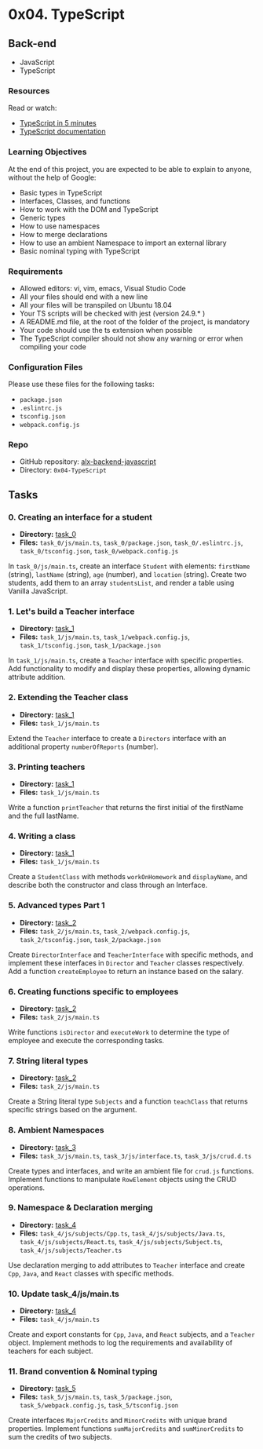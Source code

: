 # 0x04. TypeScript

## Back-end
- JavaScript
- TypeScript

### Resources
Read or watch:
- [TypeScript in 5 minutes](https://www.typescriptlang.org/docs/handbook/typescript-in-5-minutes.html)
- [TypeScript documentation](https://www.typescriptlang.org/docs/)

### Learning Objectives
At the end of this project, you are expected to be able to explain to anyone, without the help of Google:
- Basic types in TypeScript
- Interfaces, Classes, and functions
- How to work with the DOM and TypeScript
- Generic types
- How to use namespaces
- How to merge declarations
- How to use an ambient Namespace to import an external library
- Basic nominal typing with TypeScript

### Requirements
- Allowed editors: vi, vim, emacs, Visual Studio Code
- All your files should end with a new line
- All your files will be transpiled on Ubuntu 18.04
- Your TS scripts will be checked with jest (version 24.9.* )
- A README.md file, at the root of the folder of the project, is mandatory
- Your code should use the ts extension when possible
- The TypeScript compiler should not show any warning or error when compiling your code

### Configuration Files
Please use these files for the following tasks:

- `package.json`
- `.eslintrc.js`
- `tsconfig.json`
- `webpack.config.js`

### Repo
- GitHub repository: [alx-backend-javascript](https://github.com/mburuxx/alx-backend-javascript)
- Directory: `0x04-TypeScript`

## Tasks

### 0. Creating an interface for a student
- **Directory:** [task_0](task_0)
- **Files:** `task_0/js/main.ts`, `task_0/package.json`, `task_0/.eslintrc.js`, `task_0/tsconfig.json`, `task_0/webpack.config.js`

In `task_0/js/main.ts`, create an interface `Student` with elements: `firstName` (string), `lastName` (string), `age` (number), and `location` (string). Create two students, add them to an array `studentsList`, and render a table using Vanilla JavaScript.

### 1. Let's build a Teacher interface
- **Directory:** [task_1](task_1)
- **Files:** `task_1/js/main.ts`, `task_1/webpack.config.js`, `task_1/tsconfig.json`, `task_1/package.json`

In `task_1/js/main.ts`, create a `Teacher` interface with specific properties. Add functionality to modify and display these properties, allowing dynamic attribute addition.

### 2. Extending the Teacher class
- **Directory:** [task_1](task_1)
- **Files:** `task_1/js/main.ts`

Extend the `Teacher` interface to create a `Directors` interface with an additional property `numberOfReports` (number).

### 3. Printing teachers
- **Directory:** [task_1](task_1)
- **Files:** `task_1/js/main.ts`

Write a function `printTeacher` that returns the first initial of the firstName and the full lastName.

### 4. Writing a class
- **Directory:** [task_1](task_0)
- **Files:** `task_1/js/main.ts`

Create a `StudentClass` with methods `workOnHomework` and `displayName`, and describe both the constructor and class through an Interface.

### 5. Advanced types Part 1
- **Directory:** [task_2](task_2)
- **Files:** `task_2/js/main.ts`, `task_2/webpack.config.js`, `task_2/tsconfig.json`, `task_2/package.json`

Create `DirectorInterface` and `TeacherInterface` with specific methods, and implement these interfaces in `Director` and `Teacher` classes respectively. Add a function `createEmployee` to return an instance based on the salary.

### 6. Creating functions specific to employees
- **Directory:** [task_2](task_2)
- **Files:** `task_2/js/main.ts`

Write functions `isDirector` and `executeWork` to determine the type of employee and execute the corresponding tasks.

### 7. String literal types
- **Directory:** [task_2](task_2)
- **Files:** `task_2/js/main.ts`

Create a String literal type `Subjects` and a function `teachClass` that returns specific strings based on the argument.

### 8. Ambient Namespaces
- **Directory:** [task_3](task_2)
- **Files:** `task_3/js/main.ts`, `task_3/js/interface.ts`, `task_3/js/crud.d.ts`

Create types and interfaces, and write an ambient file for `crud.js` functions. Implement functions to manipulate `RowElement` objects using the CRUD operations.

### 9. Namespace & Declaration merging
- **Directory:** [task_4](task_4)
- **Files:** `task_4/js/subjects/Cpp.ts`, `task_4/js/subjects/Java.ts`, `task_4/js/subjects/React.ts`, `task_4/js/subjects/Subject.ts`, `task_4/js/subjects/Teacher.ts`

Use declaration merging to add attributes to `Teacher` interface and create `Cpp`, `Java`, and `React` classes with specific methods.

### 10. Update task_4/js/main.ts
- **Directory:** [task_4](task_4)
- **Files:** `task_4/js/main.ts`

Create and export constants for `Cpp`, `Java`, and `React` subjects, and a `Teacher` object. Implement methods to log the requirements and availability of teachers for each subject.

### 11. Brand convention & Nominal typing
- **Directory:** [task_5](task_5)
- **Files:** `task_5/js/main.ts`, `task_5/package.json`, `task_5/webpack.config.js`, `task_5/tsconfig.json`

Create interfaces `MajorCredits` and `MinorCredits` with unique brand properties. Implement functions `sumMajorCredits` and `sumMinorCredits` to sum the credits of two subjects.
